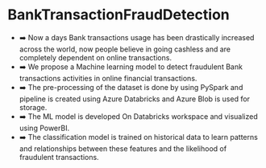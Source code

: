 # BankTransactionFraudDetection

- ➡️ Now a days Bank transactions usage has been drastically increased across the world, now people believe in going cashless and are completely dependent on online transactions.
- ➡️ We propose a Machine learning model to detect fraudulent Bank transactions activities in online financial transactions.
- ➡️ The pre-processing of the dataset is done by using PySpark and pipeline is created using Azure Databricks and Azure Blob is used for storage. 
- ➡️ The ML model is developed On Databricks workspace and visualized using PowerBI. 
- ➡️ The classification model is trained on historical data to learn patterns and relationships between these features and the likelihood of fraudulent transactions.
